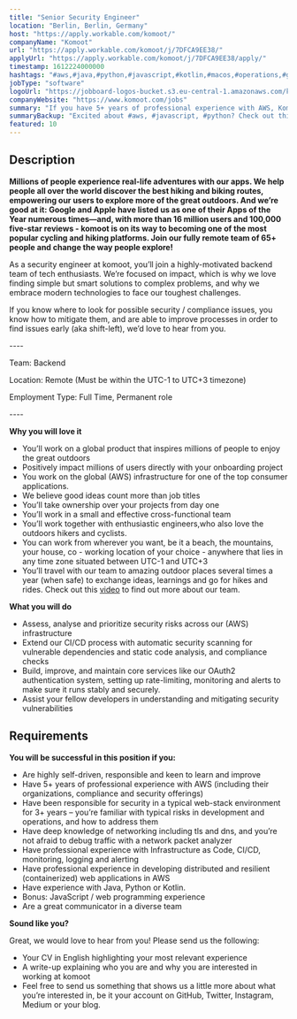 ```yaml
---
title: "Senior Security Engineer"
location: "Berlin, Berlin, Germany"
host: "https://apply.workable.com/komoot/"
companyName: "Komoot"
url: "https://apply.workable.com/komoot/j/7DFCA9EE38/"
applyUrl: "https://apply.workable.com/komoot/j/7DFCA9EE38/apply/"
timestamp: 1612224000000
hashtags: "#aws,#java,#python,#javascript,#kotlin,#macos,#operations,#git,#analysis,#monitoring"
jobType: "software"
logoUrl: "https://jobboard-logos-bucket.s3.eu-central-1.amazonaws.com/komoot"
companyWebsite: "https://www.komoot.com/jobs"
summary: "If you have 5+ years of professional experience with AWS, Komoot has a job opening for a Senior Security Engineer"
summaryBackup: "Excited about #aws, #javascript, #python? Check out this job post!"
featured: 10
---
```


## Description

**Millions of people experience real-life adventures with our apps. We help people all over the world discover the best hiking and biking routes, empowering our users to explore more of the great outdoors. And we’re good at it: Google and Apple have listed us as one of their Apps of the Year numerous times—and, with more than 16 million users and 100,000 five-star reviews - komoot is on its way to becoming one of the most popular cycling and hiking platforms. Join our fully remote team of 65+ people and change the way people explore!**

As a security engineer at komoot, you’ll join a highly-motivated backend team of tech enthusiasts. We’re focused on impact, which is why we love finding simple but smart solutions to complex problems, and why we embrace modern technologies to face our toughest challenges.

If you know where to look for possible security / compliance issues, you know how to mitigate them, and are able to improve processes in order to find issues early (aka shift-left), we’d love to hear from you.

\----

Team: Backend

Location: Remote (Must be within the UTC-1 to UTC+3 timezone)

Employment Type: Full Time, Permanent role

\----

**Why you will love it**

*   You’ll work on a global product that inspires millions of people to enjoy the great outdoors
*   Positively impact millions of users directly with your onboarding project
*   You work on the global (AWS) infrastructure for one of the top consumer applications.
*   We believe good ideas count more than job titles
*   You’ll take ownership over your projects from day one
*   You’ll work in a small and effective cross-functional team
*   You’ll work together with enthusiastic engineers,who also love the outdoors hikers and cyclists.
*   You can work from wherever you want, be it a beach, the mountains, your house, co - working location of your choice - anywhere that lies in any time zone situated between UTC-1 and UTC+3
*   You’ll travel with our team to amazing outdoor places several times a year (when safe) to exchange ideas, learnings and go for hikes and rides. Check out this [video](https://www.youtube.com/watch?v=wH8CqBii1Yg&feature=youtu.be) to find out more about our team.

**What you will do**

*   Assess, analyse and prioritize security risks across our (AWS) infrastructure
*   Extend our CI/CD process with automatic security scanning for vulnerable dependencies and static code analysis, and compliance checks
*   Build, improve, and maintain core services like our OAuth2 authentication system, setting up rate-limiting, monitoring and alerts to make sure it runs stably and securely.
*   Assist your fellow developers in understanding and mitigating security vulnerabilities

## Requirements

**You will be successful in this position if you:**

*   Are highly self-driven, responsible and keen to learn and improve
*   Have 5+ years of professional experience with AWS (including their organizations, compliance and security offerings)
*   Have been responsible for security in a typical web-stack environment for 3+ years – you’re familiar with typical risks in development and operations, and how to address them
*   Have deep knowledge of networking including tls and dns, and you’re not afraid to debug traffic with a network packet analyzer
*   Have professional experience with Infrastructure as Code, CI/CD, monitoring, logging and alerting
*   Have professional experience in developing distributed and resilient (containerized) web applications in AWS
*   Have experience with Java, Python or Kotlin.
*   Bonus: JavaScript / web programming experience
*   Are a great communicator in a diverse team

**Sound like you?**

Great, we would love to hear from you! Please send us the following:

*   Your CV in English highlighting your most relevant experience
*   A write-up explaining who you are and why you are interested in working at komoot
*   Feel free to send us something that shows us a little more about what you’re interested in, be it your account on GitHub, Twitter, Instagram, Medium or your blog.
